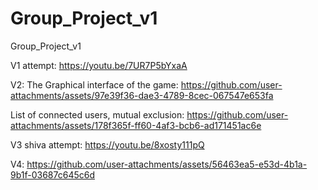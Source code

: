 # Group_Project_v1
Group_Project_v1

V1 attempt:
https://youtu.be/7UR7P5bYxaA


V2:
The Graphical interface of the game: 
https://github.com/user-attachments/assets/97e39f36-dae3-4789-8cec-067547e653fa



List of connected users, mutual exclusion: 
https://github.com/user-attachments/assets/178f365f-ff60-4af3-bcb6-ad171451ac6e

V3 shiva attempt:
https://youtu.be/8xosty111pQ


V4: 
https://github.com/user-attachments/assets/56463ea5-e53d-4b1a-9b1f-03687c645c6d

